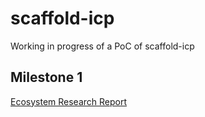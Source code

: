 # scaffold-icp
Working in progress of a PoC of scaffold-icp

## Milestone 1
[Ecosystem Research Report](https://docs.google.com/document/d/1OkCsjDFSFRPTodd0w34EApb2iSGila_8g_CXpnr2nOE/edit?usp=sharing)
